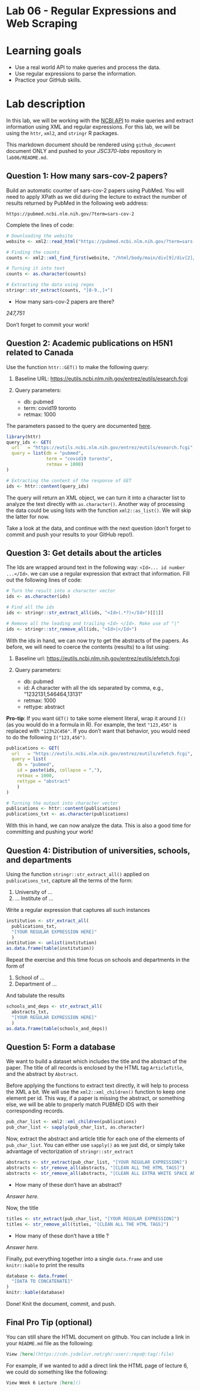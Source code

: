Lab 06 - Regular Expressions and Web Scraping
================

# Learning goals

- Use a real world API to make queries and process the data.
- Use regular expressions to parse the information.
- Practice your GitHub skills.

# Lab description

In this lab, we will be working with the [NCBI
API](https://www.ncbi.nlm.nih.gov/home/develop/api/) to make queries and
extract information using XML and regular expressions. For this lab, we
will be using the `httr`, `xml2`, and `stringr` R packages.

This markdown document should be rendered using `github_document`
document ONLY and pushed to your *JSC370-labs* repository in
`lab06/README.md`.

## Question 1: How many sars-cov-2 papers?

Build an automatic counter of sars-cov-2 papers using PubMed. You will
need to apply XPath as we did during the lecture to extract the number
of results returned by PubMed in the following web address:

    https://pubmed.ncbi.nlm.nih.gov/?term=sars-cov-2

Complete the lines of code:

``` r
# Downloading the website
website <- xml2::read_html("https://pubmed.ncbi.nlm.nih.gov/?term=sars-cov-2")

# Finding the counts
counts <- xml2::xml_find_first(website, "/html/body/main/div[9]/div[2]/div[2]/div[1]/div[1]/h3/span")

# Turning it into text
counts <- as.character(counts)

# Extracting the data using regex
stringr::str_extract(counts, "[0-9.,]+")
```

- How many sars-cov-2 papers are there?

*247,751*

Don’t forget to commit your work!

## Question 2: Academic publications on H5N1 related to Canada

Use the function `httr::GET()` to make the following query:

1.  Baseline URL:
    <https://eutils.ncbi.nlm.nih.gov/entrez/eutils/esearch.fcgi>

2.  Query parameters:

    - db: pubmed
    - term: covid19 toronto
    - retmax: 1000

The parameters passed to the query are documented
[here](https://www.ncbi.nlm.nih.gov/books/NBK25499/).

``` r
library(httr)
query_ids <- GET(
  url   = "https://eutils.ncbi.nlm.nih.gov/entrez/eutils/esearch.fcgi",
  query = list(db = "pubmed",
               term = "covid19 toronto",
               retmax = 1000)
)

# Extracting the content of the response of GET
ids <- httr::content(query_ids)
```

The query will return an XML object, we can turn it into a character
list to analyze the text directly with `as.character()`. Another way of
processing the data could be using lists with the function
`xml2::as_list()`. We will skip the latter for now.

Take a look at the data, and continue with the next question (don’t
forget to commit and push your results to your GitHub repo!).

## Question 3: Get details about the articles

The Ids are wrapped around text in the following way:
`<Id>... id number ...</Id>`. we can use a regular expression that
extract that information. Fill out the following lines of code:

``` r
# Turn the result into a character vector
ids <- as.character(ids)

# Find all the ids 
ids <- stringr::str_extract_all(ids, "<Id>(.*?)</Id>")[[1]]

# Remove all the leading and trailing <Id> </Id>. Make use of "|"
ids <- stringr::str_remove_all(ids, "<Id>|</Id>")
```

With the ids in hand, we can now try to get the abstracts of the papers.
As before, we will need to coerce the contents (results) to a list
using:

1.  Baseline url:
    <https://eutils.ncbi.nlm.nih.gov/entrez/eutils/efetch.fcgi>

2.  Query parameters:

    - db: pubmed
    - id: A character with all the ids separated by comma, e.g.,
      “1232131,546464,13131”
    - retmax: 1000
    - rettype: abstract

**Pro-tip**: If you want `GET()` to take some element literal, wrap it
around `I()` (as you would do in a formula in R). For example, the text
`"123,456"` is replaced with `"123%2C456"`. If you don’t want that
behavior, you would need to do the following `I("123,456")`.

``` r
publications <- GET(
  url   = "https://eutils.ncbi.nlm.nih.gov/entrez/eutils/efetch.fcgi",
  query = list(
    db = "pubmed",
    id = paste(ids, collapse = ","),
    retmax = 1000,
    rettype = "abstract"
    )
)

# Turning the output into character vector
publications <- httr::content(publications)
publications_txt <- as.character(publications)
```

With this in hand, we can now analyze the data. This is also a good time
for committing and pushing your work!

## Question 4: Distribution of universities, schools, and departments

Using the function `stringr::str_extract_all()` applied on
`publications_txt`, capture all the terms of the form:

1.  University of …
2.  … Institute of …

Write a regular expression that captures all such instances

``` r
institution <- str_extract_all(
  publications_txt,
  "[YOUR REGULAR EXPRESSION HERE]"
  ) 
institution <- unlist(institution)
as.data.frame(table(institution))
```

Repeat the exercise and this time focus on schools and departments in
the form of

1.  School of …
2.  Department of …

And tabulate the results

``` r
schools_and_deps <- str_extract_all(
  abstracts_txt,
  "[YOUR REGULAR EXPRESSION HERE]"
  )
as.data.frame(table(schools_and_deps))
```

## Question 5: Form a database

We want to build a dataset which includes the title and the abstract of
the paper. The title of all records is enclosed by the HTML tag
`ArticleTitle`, and the abstract by `Abstract`.

Before applying the functions to extract text directly, it will help to
process the XML a bit. We will use the `xml2::xml_children()` function
to keep one element per id. This way, if a paper is missing the
abstract, or something else, we will be able to properly match PUBMED
IDS with their corresponding records.

``` r
pub_char_list <- xml2::xml_children(publications)
pub_char_list <- sapply(pub_char_list, as.character)
```

Now, extract the abstract and article title for each one of the elements
of `pub_char_list`. You can either use `sapply()` as we just did, or
simply take advantage of vectorization of `stringr::str_extract`

``` r
abstracts <- str_extract(pub_char_list, "[YOUR REGULAR EXPRESSION]")
abstracts <- str_remove_all(abstracts, "[CLEAN ALL THE HTML TAGS]")
abstracts <- str_remove_all(abstracts, "[CLEAN ALL EXTRA WHITE SPACE AND NEW LINES]")
```

- How many of these don’t have an abstract?

*Answer here.*

Now, the title

``` r
titles <- str_extract(pub_char_list, "[YOUR REGULAR EXPRESSION]")
titles <- str_remove_all(titles, "[CLEAN ALL THE HTML TAGS]")
```

- How many of these don’t have a title ?

*Answer here.*

Finally, put everything together into a single `data.frame` and use
`knitr::kable` to print the results

``` r
database <- data.frame(
  "[DATA TO CONCATENATE]"
)
knitr::kable(database)
```

Done! Knit the document, commit, and push.

## Final Pro Tip (optional)

You can still share the HTML document on github. You can include a link
in your `README.md` file as the following:

``` md
View [here](https://cdn.jsdelivr.net/gh/:user/:repo@:tag/:file) 
```

For example, if we wanted to add a direct link the HTML page of lecture
6, we could do something like the following:

``` md
View Week 6 Lecture [here]()
```
